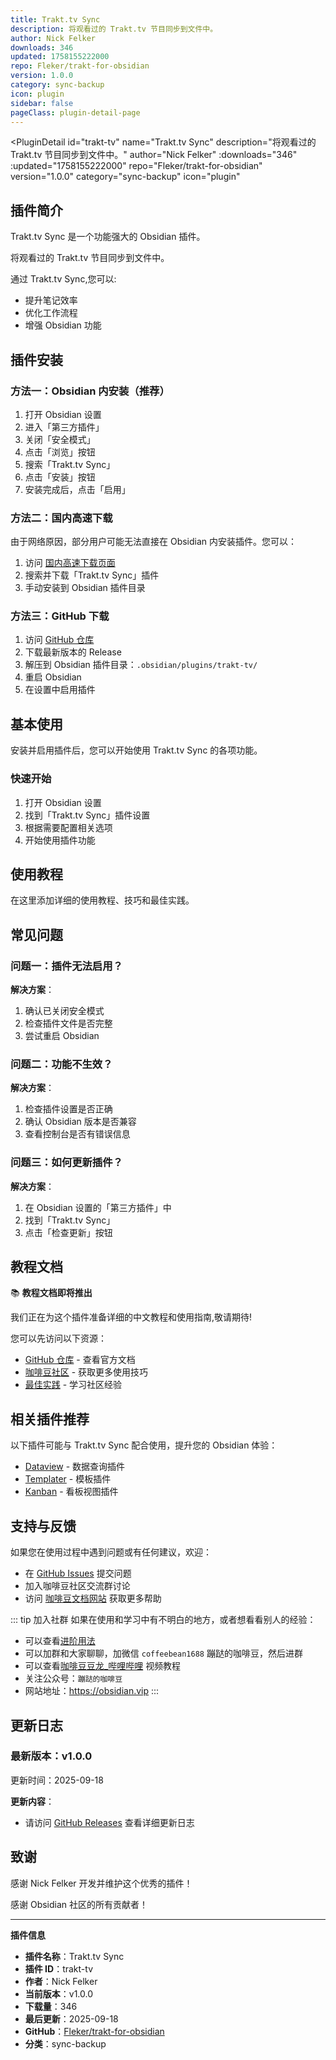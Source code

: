 ```yaml
---
title: Trakt.tv Sync
description: 将观看过的 Trakt.tv 节目同步到文件中。
author: Nick Felker
downloads: 346
updated: 1758155222000
repo: Fleker/trakt-for-obsidian
version: 1.0.0
category: sync-backup
icon: plugin
sidebar: false
pageClass: plugin-detail-page
---
```


<PluginDetail
  id="trakt-tv"
  name="Trakt.tv Sync"
  description="将观看过的 Trakt.tv 节目同步到文件中。"
  author="Nick Felker"
  :downloads="346"
  :updated="1758155222000"
  repo="Fleker/trakt-for-obsidian"
  version="1.0.0"
  category="sync-backup"
  icon="plugin"
>

<!-- AUTO_GENERATED_START -->
## 插件简介

Trakt.tv Sync 是一个功能强大的 Obsidian 插件。

将观看过的 Trakt.tv 节目同步到文件中。

通过 Trakt.tv Sync,您可以:

- 提升笔记效率
- 优化工作流程
- 增强 Obsidian 功能

<!-- AUTO_GENERATED_END -->

<!-- AUTO_GENERATED_START -->
## 插件安装

### 方法一：Obsidian 内安装（推荐）

1. 打开 Obsidian 设置
2. 进入「第三方插件」
3. 关闭「安全模式」
4. 点击「浏览」按钮
5. 搜索「Trakt.tv Sync」
6. 点击「安装」按钮
7. 安装完成后，点击「启用」

### 方法二：国内高速下载

由于网络原因，部分用户可能无法直接在 Obsidian 内安装插件。您可以：

1. 访问 [国内高速下载页面](/zh/documentation/obsidian-plugins-download.html)
2. 搜索并下载「Trakt.tv Sync」插件
3. 手动安装到 Obsidian 插件目录

### 方法三：GitHub 下载

1. 访问 [GitHub 仓库](https://github.com/Fleker/trakt-for-obsidian)
2. 下载最新版本的 Release
3. 解压到 Obsidian 插件目录：`.obsidian/plugins/trakt-tv/`
4. 重启 Obsidian
5. 在设置中启用插件

## 基本使用

安装并启用插件后，您可以开始使用 Trakt.tv Sync 的各项功能。

### 快速开始

1. 打开 Obsidian 设置
2. 找到「Trakt.tv Sync」插件设置
3. 根据需要配置相关选项
4. 开始使用插件功能

<!-- AUTO_GENERATED_END -->

<!-- CUSTOM_CONTENT_START:tutorial -->
## 使用教程

在这里添加详细的使用教程、技巧和最佳实践。

<!-- CUSTOM_CONTENT_END:tutorial -->

<!-- SHARED_CONTENT_START -->
## 常见问题

### 问题一：插件无法启用？

**解决方案**：
1. 确认已关闭安全模式
2. 检查插件文件是否完整
3. 尝试重启 Obsidian

### 问题二：功能不生效？

**解决方案**：
1. 检查插件设置是否正确
2. 确认 Obsidian 版本是否兼容
3. 查看控制台是否有错误信息

### 问题三：如何更新插件？

**解决方案**：
1. 在 Obsidian 设置的「第三方插件」中
2. 找到「Trakt.tv Sync」
3. 点击「检查更新」按钮

## 教程文档

📚 **教程文档即将推出**

我们正在为这个插件准备详细的中文教程和使用指南,敬请期待!

您可以先访问以下资源：
- [GitHub 仓库](https://github.com/Fleker/trakt-for-obsidian) - 查看官方文档
- [咖啡豆社区](/zh/bases/) - 获取更多使用技巧
- [最佳实践](/zh/best-practices/) - 学习社区经验

## 相关插件推荐

以下插件可能与 Trakt.tv Sync 配合使用，提升您的 Obsidian 体验：

- [Dataview](/zh/plugins/dataview.html) - 数据查询插件
- [Templater](/zh/plugins/templater-obsidian.html) - 模板插件
- [Kanban](/zh/plugins/obsidian-kanban.html) - 看板视图插件

## 支持与反馈

如果您在使用过程中遇到问题或有任何建议，欢迎：

- 在 [GitHub Issues](https://github.com/Fleker/trakt-for-obsidian/issues) 提交问题
- 加入咖啡豆社区交流群讨论
- 访问 [咖啡豆文档网站](https://obsidian.vip) 获取更多帮助

::: tip 加入社群
如果在使用和学习中有不明白的地方，或者想看看别人的经验：
- 可以查看[进阶用法](/zh/advanced)
- 可以加群和大家聊聊，加微信 `coffeebean1688` 蹦跶的咖啡豆，然后进群
- 可以查看[咖啡豆豆龙_哔哩哔哩](https://space.bilibili.com/618777356) 视频教程
- 关注公众号：`蹦跶的咖啡豆`
- 网站地址：https://obsidian.vip
:::
<!-- SHARED_CONTENT_END -->

<!-- AUTO_GENERATED_START -->
## 更新日志

### 最新版本：v1.0.0

更新时间：2025-09-18

**更新内容**：
- 请访问 [GitHub Releases](https://github.com/Fleker/trakt-for-obsidian/releases) 查看详细更新日志

## 致谢

感谢 Nick Felker 开发并维护这个优秀的插件！

感谢 Obsidian 社区的所有贡献者！

---

**插件信息**
- **插件名称**：Trakt.tv Sync
- **插件 ID**：trakt-tv
- **作者**：Nick Felker
- **当前版本**：v1.0.0
- **下载量**：346
- **最后更新**：2025-09-18
- **GitHub**：[Fleker/trakt-for-obsidian](https://github.com/Fleker/trakt-for-obsidian)
- **分类**：sync-backup
<!-- AUTO_GENERATED_END -->

</PluginDetail>

